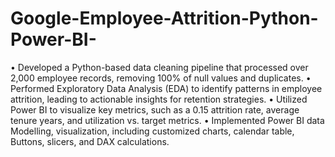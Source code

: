 # Google-Employee-Attrition-Python-Power-BI-
•	Developed a Python-based data cleaning pipeline that processed over 2,000 employee records, removing 100% of null values and duplicates.
•	Performed Exploratory Data Analysis (EDA) to identify patterns in employee attrition, leading to actionable insights for retention strategies.
•	Utilized Power BI to visualize key metrics, such as a 0.15 attrition rate, average tenure years, and utilization vs. target metrics. 
•	Implemented  Power BI data Modelling, visualization, including customized charts, calendar table, Buttons, slicers, and DAX calculations.
